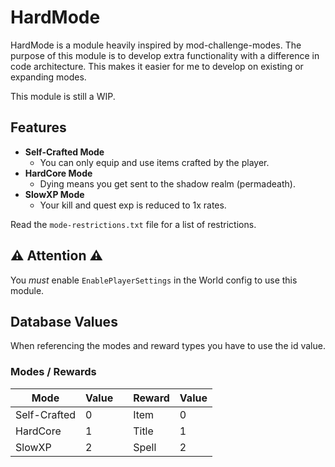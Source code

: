 # HardMode
HardMode is a module heavily inspired by mod-challenge-modes. The purpose of this module is to develop extra functionality with a difference in code architecture. This makes it easier for me to develop on existing or expanding modes.

This module is still a WIP.

## Features
- **Self-Crafted Mode**
  - You can only equip and use items crafted by the player.
- **HardCore Mode**
   - Dying means you get sent to the shadow realm (permadeath).
- **SlowXP Mode**
   - Your kill and quest exp is reduced to 1x rates.

Read the `mode-restrictions.txt` file for a list of restrictions.
## ⚠️ Attention ⚠️
You _must_ enable `EnablePlayerSettings` in the World config to use this module.

## Database Values
When referencing the modes and reward types you have to use the id value.


### Modes / Rewards
| Mode | Value | | Reward | Value |
| --- | --- | --- | --- | --- |
| Self-Crafted | 0 | | Item | 0 |
| HardCore | 1 | | Title | 1 |
| SlowXP | 2 | | Spell | 2 |